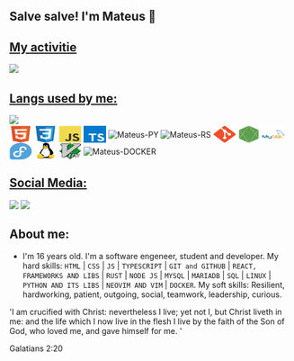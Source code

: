 ## Salve salve! I'm Mateus 👋
<div>
  <a href="https://github.com/mathrews"/>
  <h2>My activitie</h2>
  <img height="50%" src="https://github-readme-stats.vercel.app/api?username=mathrews&show_icons=true&theme=dark&count_private=true"/>
</div>

<div>
  <h2>Langs used by me:</h2>
  <img height="50%" src="https://github-readme-stats.vercel.app/api/top-langs/?username=mathrews&layout=pie"/>
</div>

<div style="display: inline-block;">
  <img align="center" alt="Mateus-HTML" height="30" width="40" src="https://raw.githubusercontent.com/devicons/devicon/master/icons/html5/html5-original.svg">
  <img align="center" alt="Mateus-CSS" height="30" width="40" src="https://raw.githubusercontent.com/devicons/devicon/master/icons/css3/css3-original.svg">
  <img align="center" alt="Mateus-JS" height="30" width="40" src="https://raw.githubusercontent.com/devicons/devicon/1119b9f84c0290e0f0b38982099a2bd027a48bf1/icons/javascript/javascript-original.svg">
  <img align="center" alt="Mateus-TS" height="30" width="40" src="typescript.svg">
  <img align="center" alt="Mateus-PY" height="30" width="40" src="https://raw.githubusercontent.com/bablubambal/All_logo_and_pictures/1ac69ce5fbc389725f16f989fa53c62d6e1b4883/programming%20languages/python.svg">
  <img align="center" alt="Mateus-RS" height="30" width="40" style="background-color=white" src="https://cdn.jsdelivr.net/gh/devicons/devicon@latest/icons/rust/rust-original.svg">
  <img align="center" alt="Mateus-GIT" height="30" width="40" src="https://raw.githubusercontent.com/devicons/devicon/55609aa5bd817ff167afce0d965585c92040787a/icons/git/git-plain.svg">
  <img align="center" alt="Mateus-NODE" height="30" width="40" src="https://raw.githubusercontent.com/devicons/devicon/55609aa5bd817ff167afce0d965585c92040787a/icons/nodejs/nodejs-plain.svg">
  <img align="center" alt="Mateus-MYSQL" height="30" width="40" src="https://raw.githubusercontent.com/devicons/devicon/55609aa5bd817ff167afce0d965585c92040787a/icons/mysql/mysql-original-wordmark.svg">
  <img align="center" alt="Mateus-FEDORA" height="30" width="40" src="https://raw.githubusercontent.com/devicons/devicon/55609aa5bd817ff167afce0d965585c92040787a/icons/fedora/fedora-plain.svg">
  <img align="center" alt="Mateus-LINUX" height="30" width="40" src="https://raw.githubusercontent.com/devicons/devicon/55609aa5bd817ff167afce0d965585c92040787a/icons/linux/linux-original.svg">
  <img align="center" alt="Mateus-VIM" height="30" width="40" src="https://raw.githubusercontent.com/devicons/devicon/55609aa5bd817ff167afce0d965585c92040787a/icons/vim/vim-original.svg">
  <img align="center" alt="Mateus-DOCKER" height="30" width="40" src="https://cdn.jsdelivr.net/gh/devicons/devicon@latest/icons/docker/docker-plain-wordmark.svg">
</div>

<div>
  <h2>Social Media:</h2>
  <a href="https://instagram.com/teteus_eumsm" target="_blank"><img src="https://img.shields.io/badge/-Instagram-%23E4405F?style=for-the-badge&logo=instagram&logoColor=white" target="_blank"></a>
  <a href = "mailto:mateusps4gg@gmail.com"><img src="https://img.shields.io/badge/-Gmail-%23333?style=for-the-badge&logo=gmail&logoColor=white" target="_blank"></a>
</div>

## About me:

- I'm 16 years old. I'm a software engeneer, student and developer. My hard skills: `HTML` | `CSS` | `JS` | `TYPESCRIPT` | `GIT and GITHUB` | `REACT, FRAMEWORKS AND LIBS` | `RUST` | `NODE JS` | `MYSQL` | `MARIADB` | `SQL` | `LINUX` | `PYTHON AND ITS LIBS` | `NEOVIM AND VIM` | `DOCKER`. My soft skills: Resilient, hardworking, patient, outgoing, social, teamwork, leadership, curious.

'I am crucified with Christ: nevertheless I live; yet not I, but Christ liveth in me: and the life which I now live in the flesh I live by the faith of the Son of God, who loved me, and gave himself for me. '

Galatians 2:20



